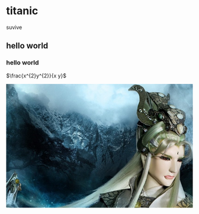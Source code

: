 # titanic
suvive


## hello world

### hello world

$\frac{x^{2}y^{2}}{x y}$

![图片说明](https://github.com/Kuan-Ru-Chiou/Pic/blob/master/20160902-013423_U1004_M192704_adb9.jpg)

